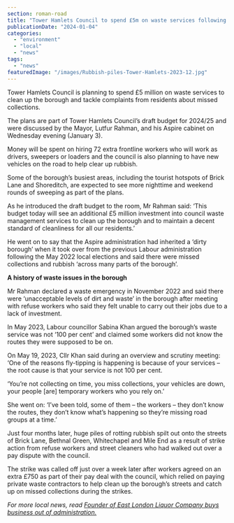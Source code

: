 ```yaml
---
section: roman-road
title: "Tower Hamlets Council to spend £5m on waste services following complaints"
publicationDate: "2024-01-04"
categories: 
  - "environment"
  - "local"
  - "news"
tags: 
  - "news"
featuredImage: "/images/Rubbish-piles-Tower-Hamlets-2023-12.jpg"
---
```


Tower Hamlets Council is planning to spend £5 million on waste services to clean up the borough and tackle complaints from residents about missed collections.

The plans are part of Tower Hamlets Council’s draft budget for 2024/25 and were discussed by the Mayor, Lutfur Rahman, and his Aspire cabinet on Wednesday evening (January 3).

Money will be spent on hiring 72 extra frontline workers who will work as drivers, sweepers or loaders and the council is also planning to have new vehicles on the road to help clear up rubbish.

Some of the borough’s busiest areas, including the tourist hotspots of Brick Lane and Shoreditch, are expected to see more nighttime and weekend rounds of sweeping as part of the plans.

As he introduced the draft budget to the room, Mr Rahman said: ‘This budget today will see an additional £5 million investment into council waste management services to clean up the borough and to maintain a decent standard of cleanliness for all our residents.’

He went on to say that the Aspire administration had inherited a ‘dirty borough’ when it took over from the previous Labour administration following the May 2022 local elections and said there were missed collections and rubbish ‘across many parts of the borough’.

**A history of waste issues in the borough**

Mr Rahman declared a waste emergency in November 2022 and said there were ‘unacceptable levels of dirt and waste’ in the borough after meeting with refuse workers who said they felt unable to carry out their jobs due to a lack of investment.

In May 2023, Labour councillor Sabina Khan argued the borough’s waste service was not ‘100 per cent’ and claimed some workers did not know the routes they were supposed to be on.

On May 19, 2023, Cllr Khan said during an overview and scrutiny meeting: ‘One of the reasons fly-tipping is happening is because of your services – the root cause is that your service is not 100 per cent.

‘You’re not collecting on time, you miss collections, your vehicles are down, your people \[are\] temporary workers who you rely on.’

She went on: ‘I’ve been told, some of them – the workers – they don’t know the routes, they don’t know what’s happening so they’re missing road groups at a time.’

Just four months later, huge piles of rotting rubbish spilt out onto the streets of Brick Lane, Bethnal Green, Whitechapel and Mile End as a result of strike action from refuse workers and street cleaners who had walked out over a pay dispute with the council.

The strike was called off just over a week later after workers agreed on an extra £750 as part of their pay deal with the council, which relied on paying private waste contractors to help clean up the borough’s streets and catch up on missed collections during the strikes.

_For more local news, read_ [_Founder of East London Liquor Company buys business out of administration._](https://romanroadlondon.com/east-london-liquor-company-closing-administration-hmrc/) 

